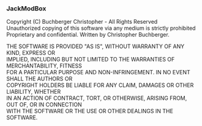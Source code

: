 ### JackModBox 

Copyright (C) Buchberger Christopher - All Rights Reserved  
Unauthorized copying of this software via any medium is strictly prohibited
Proprietary and confidential. Written by Christopher Buchberger.

THE SOFTWARE IS PROVIDED "AS IS", WITHOUT WARRANTY OF ANY KIND, EXPRESS OR   
IMPLIED, INCLUDING BUT NOT LIMITED TO THE WARRANTIES OF MERCHANTABILITY, FITNESS  
FOR A PARTICULAR PURPOSE AND NON-INFRINGEMENT. IN NO EVENT SHALL THE AUTHORS OR  
COPYRIGHT HOLDERS BE LIABLE FOR ANY CLAIM, DAMAGES OR OTHER LIABILITY, WHETHER   
IN AN ACTION OF CONTRACT, TORT, OR OTHERWISE, ARISING FROM, OUT OF, OR IN CONNECTION  
WITH THE SOFTWARE OR THE USE OR OTHER DEALINGS IN THE SOFTWARE.    




